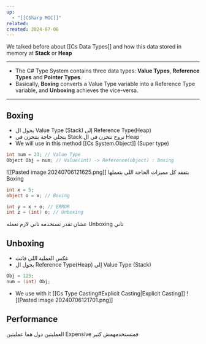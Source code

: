 ```yaml
---
up:
  - "[[CSharp MOC]]"
related: 
created: 2024-07-06
---
```

We talked before about [[Cs Data Types]] and how this data stored in memory at **Stack** or **Heap**

---
- The C# Type System contains three data types: **Value Types**, **Reference Types** and **Pointer Types**.
- Basically, **Boxing** converts a Value Type variable into a Reference Type variable, and **Unboxing** achieves the vice-versa.

---
## Boxing
- بحول ال Value Type (Stack) إلى Reference Type(Heap)
- بتخلي حاجة بتتخزن في Stack تروح تتخزن في ال Heap
- We will use in this method [[Cs System.Object]] (Super type)
```cs
int num = 23; // Value Type
Object Obj = num; // Value(int) -> Reference(object) : Boxing
```

![[Pasted image 20240706121625.png]]
بتفقد كل مميزات الحاجة اللي بتعملها Boxing 
```cs
int x = 5;
object o = x; // Boxing

int y = x + o; // ERROR
int z = (int) o; // Unboxing
```
عشان تقدر تستخدمه تاني لازم تعمله Unboxing تاني
## Unboxing
- عكس العملية اللي فاتت
- بحول ال Reference Type(Heap) إلى Value Type (Stack)
```cs
Obj = 123;
num = (int) Obj;
```
- We use with it [[Cs Type Casting#Explicit Casting|Explicit Casting]]
![[Pasted image 20240706121701.png]]
## Performance
العمليتين دول هما عمليتين Expensive فمتستخدمهمش كتير